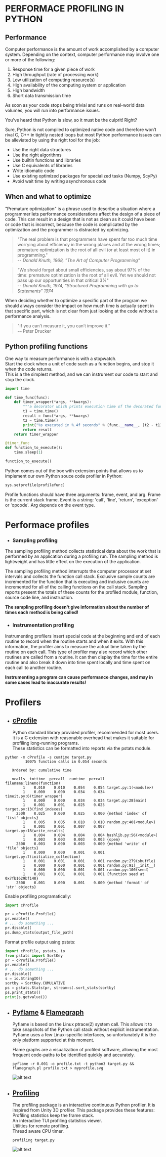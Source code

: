 

# PERFORMACE PROFILING IN PYTHON

## Performance
Computer performance is the amount of work accomplished by a computer system. Depending on the context, computer performance may involve one or more of the following:

1. Response time for a given piece of work
1. High throughput (rate of processing work)
1. Low utilization of computing resource(s)
1. High availability of the computing system or application
1. High bandwidth
1. Short data transmission time

As soon as your code stops being trivial and runs on real-world data volumes, you will run into performance issues.  

You’ve heard that Python is slow, so it must be the culprit! Right?

Sure, Python is not compiled to optimized native code and therefore won’t rival C, C++ in tightly nested loops but most Python performance issues can be alleviated by using the right tool for the job:
* Use the right data structures 
* Use the right algorithms
* Use builtin functions and libraries
* Use C equivalents of libraries
* Write idiomatic code
* Use existing optimized packages for specialized tasks (Numpy, ScyPy)
* Avoid wait time by writing asynchronous code

## When and what to optimize
"Premature optimization" is a phrase used to describe a situation where a programmer lets performance considerations affect the design of a piece of code. This can result in a design that is not as clean as it could have been or code that is incorrect, because the code is complicated by the optimization and the programmer is distracted by optimizing.

>"The real problem is that programmers have spent far too much time worrying about efficiency in the wrong places and at the wrong times; premature optimization is the root of all evil (or at least most of it) in programming."  
>-- <cite>Donald Knuth, 1968, "The Art of Computer Programming"</cite>

>"We should forget about small efficiencies, say about 97% of the time: premature optimization is the root of all evil. Yet we should not pass up our opportunities in that critical 3%"  
>-- <cite>Donald Knuth, 1974, "Structured Programming with go to Statements" 1974</cite>

When deciding whether to optimize a specific part of the program we should always consider the impact on how much time is actually spent in that specific part, which is not clear from just looking at the code without a performance analysis. 

>"If you can’t measure it, you can’t improve it."  
>-– Peter Drucker

## Python profiling functions
One way to measure performance is with a stopwatch.  
Start the clock when a unit of code such as a function begins, and stop it when the code returns.  
This is a the simplest method, and we can instrument our code to start and stop the clock.

```python
import time

def time_func(func):
    def timer_wrapper(*args, **kwargs):
        """a decorator which prints execution time of the decorated function"""
        t1 = time.time()
        result = func(*args, **kwargs)
        t2 = time.time()
        print("%s executed in %.4f seconds" % (func.__name__, (t2 - t1)))
        return result
    return timer_wrapper

@timer_func
def function_to_execute():
    time.sleep(1)

function_to_execute()
```

Python comes out of the box with extension points that allows us to implement our own Python souce code profiler in Python:
```python
sys.setprofile(profilefunc)  
```
Profile functions should have three arguments: frame, event, and arg. Frame is the current stack frame. Event is a string: 'call', 'line', 'return', 'exception' or 'opcode'. Arg depends on the event type.

Performace profiles
===================
* ### Sampling profiling
The sampling profiling method collects statistical data about the work that is performed by an application during a profiling run. The sampling method is lightweight and has little effect on the execution of the application.

The sampling profiling method interrupts the computer processor at set intervals and collects the function call stack. Exclusive sample counts are incremented for the function that is executing and inclusive counts are incremented for all of the calling functions on the call stack. Sampling reports present the totals of these counts for the profiled module, function, source code line, and instruction.

__The sampling profiling doesn't give information about the number of times each method is being called!__

* ### Instrumentation profiling
Instrumenting profilers insert special code at the beginning and end of each routine to record when the routine starts and when it exits. With this information, the profiler aims to measure the actual time taken by the routine on each call. This type of profiler may also record which other routines are called from a routine. It can then display the time for the entire routine and also break it down into time spent locally and time spent on each call to another routine.

__Instrumenting a program can cause performance changes, and may in some cases lead to inaccurate results!__

Profilers
=========

* <a href="https://docs.python.org/3/library/profile.html" target="_blank"><H2>cProfile</H2></a>Python standard library provided profiler, recommended for most users. It is a C extension with reasonable overhead that makes it suitable for profiling long-running programs.  
These statistics can be formatted into reports via the pstats module.
```
python -m cProfile -s cumtime target.py
         10075 function calls in 0.054 seconds

   Ordered by: cumulative time

   ncalls  tottime  percall  cumtime  percall filename:lineno(function)
        1    0.010    0.010    0.054    0.054 target.py:1(<module>)
        1    0.000    0.000    0.034    0.034 timeit.py:6(timer_wrapper)
        1    0.000    0.000    0.034    0.034 target.py:28(main)
        1    0.001    0.001    0.025    0.025 target.py:13(find_indexes)
     2500    0.025    0.000    0.025    0.000 {method 'index' of 'list' objects}
        1    0.005    0.005    0.010    0.010 random.py:40(<module>)
        1    0.001    0.001    0.007    0.007 target.py:18(write_results)
        1    0.004    0.004    0.004    0.004 hashlib.py:56(<module>)
        1    0.003    0.003    0.003    0.003 {open}
     2500    0.003    0.000    0.003    0.000 {method 'write' of 'file' objects}
        1    0.000    0.000    0.001    0.001 target.py:7(initialize_collection)
        1    0.001    0.001    0.001    0.001 random.py:279(shuffle)
        1    0.000    0.000    0.001    0.001 random.py:91(__init__)
        1    0.000    0.000    0.001    0.001 random.py:100(seed)
        1    0.001    0.001    0.001    0.001 {function seed at 0x7fb1629bf140}
     2500    0.001    0.000    0.001    0.000 {method 'format' of 'str' objects}
```

Enable profiling programatically:
```python
import cProfile

pr = cProfile.Profile()
pr.enable()
# ... do something ...
pr.disable()
ps.dump_stats(output_file_path)
```

Format profile output using pstats:
```python
import cProfile, pstats, io
from pstats import SortKey
pr = cProfile.Profile()
pr.enable()
# ... do something ...
pr.disable()
s = io.StringIO()
sortby = SortKey.CUMULATIVE
ps = pstats.Stats(pr, stream=s).sort_stats(sortby)
ps.print_stats()
print(s.getvalue())
```

* <H2><a href="https://pyflame.readthedocs.io/en/latest/" target="_blank">Pyflame</a>&nbsp&&nbsp<a href="https://github.com/brendangregg/FlameGraph" target="_blank">Flamegraph</a></H2>

    Pyflame is based on the Linux ptrace(2) system call. This allows it to take snapshots of the Python call stack without explicit instrumentation.  
    Pyflame uses a few Linux-specific interfaces, so unfortunately it is the only platform supported at this moment.

    Flame graphs are a visualization of profiled software, allowing the most frequent code-paths to be identified quickly and accurately.
    ```
    pyflame -r 0.001 -o profile.txt -t python3 target.py && flamegraph.pl profile.txt > myprofile.svg
    ```

    ![alt text](pyflame.png "Pyflame graph chart")
* <a href="https://github.com/what-studio/profiling" target="_blank"><H2>Profiling</H2></a>

    The profiling package is an interactive continuous Python profiler. It is inspired from Unity 3D profiler. This package provides these features:  
    Profiling statistics keep the frame stack.  
    An interactive TUI profiling statistics viewer.  
    Utilities for remote profiling.  
    Thread aware CPU timer.  

  ```
  profiling target.py
    ```

    ![alt text](profiling.png "Profiling UI")